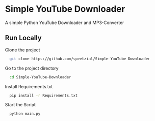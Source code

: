 
# Simple YouTube Downloader

A simple Python YouTube Downloader and MP3-Converter


## Run Locally

Clone the project

```bash
  git clone https://github.com/speetzial/Simple-YouTube-Downloader
```

Go to the project directory

```bash
  cd Simple-YouTube-Downloader
```

Install Requirements.txt

```bash
  pip install -r Requirements.txt
```

Start the Script

```bash
  python main.py
```

